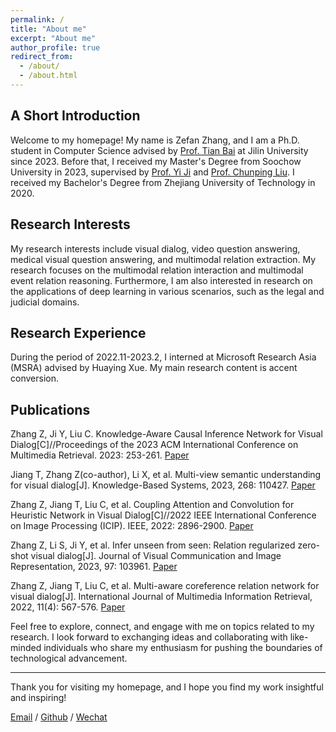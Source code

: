 ```yaml
---
permalink: /
title: "About me"
excerpt: "About me"
author_profile: true
redirect_from: 
  - /about/
  - /about.html
---
```


## A Short Introduction

Welcome to my homepage! My name is Zefan Zhang, and I am a Ph.D. student in Computer Science advised by [Prof. Tian Bai](https://ccst.jlu.edu.cn/info/1026/17630.htm) at Jilin University since 2023. Before that, I received my Master's Degree from Soochow University in 2023, supervised by [Prof. Yi Ji](https://scst.suda.edu.cn/0e/3a/c11250a527930/page.htm) and [Prof. Chunping Liu](https://scst.suda.edu.cn/f5/ff/c30505a521727/page.htm). I received my Bachelor's Degree from Zhejiang University of Technology in 2020.

## Research Interests

My research interests include visual dialog, video question answering, medical visual question answering, and multimodal relation extraction. My research focuses on the multimodal relation interaction and multimodal event relation reasoning. Furthermore, I am also interested in research on the applications of deep learning in various scenarios, such as the legal and judicial domains.

## Research Experience

During the period of 2022.11-2023.2, I interned at Microsoft Research Asia (MSRA) advised by Huaying Xue. My main research content is accent conversion.

## Publications

Zhang Z, Ji Y, Liu C. Knowledge-Aware Causal Inference Network for Visual Dialog[C]//Proceedings of the 2023 ACM International Conference on Multimedia Retrieval. 2023: 253-261.  [Paper](https://dl.acm.org/doi/abs/10.1145/3591106.3592272)

Jiang T, Zhang Z(co-author), Li X, et al. Multi-view semantic understanding for visual dialog[J]. Knowledge-Based Systems, 2023, 268: 110427.  [Paper](https://www.sciencedirect.com/science/article/abs/pii/S0950705123001776)

Zhang Z, Jiang T, Liu C, et al. Coupling Attention and Convolution for Heuristic Network in Visual Dialog[C]//2022 IEEE International Conference on Image Processing (ICIP). IEEE, 2022: 2896-2900.  [Paper](https://ieeexplore.ieee.org/abstract/document/9898003)

Zhang Z, Li S, Ji Y, et al. Infer unseen from seen: Relation regularized zero-shot visual dialog[J]. Journal of Visual Communication and Image Representation, 2023, 97: 103961.  [Paper](https://www.sciencedirect.com/science/article/abs/pii/S1047320323002110)

Zhang Z, Jiang T, Liu C, et al. Multi-aware coreference relation network for visual dialog[J]. International Journal of Multimedia Information Retrieval, 2022, 11(4): 567-576.  [Paper](https://link.springer.com/article/10.1007/s13735-022-00257-2)

Feel free to explore, connect, and engage with me on topics related to my research. I look forward to exchanging ideas and collaborating with like-minded individuals who share my enthusiasm for pushing the boundaries of technological advancement.




---

Thank you for visiting my homepage, and I hope you find my work insightful and inspiring!

[Email](zefan23@mails.jlu.edu.cn)  /  [Github](https://github.com/zefanZhang-cn)  /  [Wechat](../image/wechat.png)
